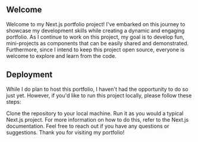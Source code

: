 ## Welcome

Welcome to my Next.js portfolio project! I've embarked on this journey to showcase my development skills while creating a dynamic and engaging portfolio. As I continue to work on this project, my goal is to develop fun, mini-projects as components that can be easily shared and demonstrated. Furthermore, since I intend to keep this project open source, everyone is welcome to explore and learn from the code.

## Deployment

While I do plan to host this portfolio, I haven't had the opportunity to do so just yet. However, if you'd like to run this project locally, please follow these steps:

Clone the repository to your local machine.
Run it as you would a typical Next.js project. For more information on how to do this, refer to the Next.js documentation.
Feel free to reach out if you have any questions or suggestions. Thank you for visiting my portfolio!